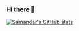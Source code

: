 ### Hi there 👋

[![Samandar's GitHub stats](https://github-readme-stats.vercel.app/api?username=samandareo&theme=algolia)](https://github.com/samandareo/github-readme-stats)
